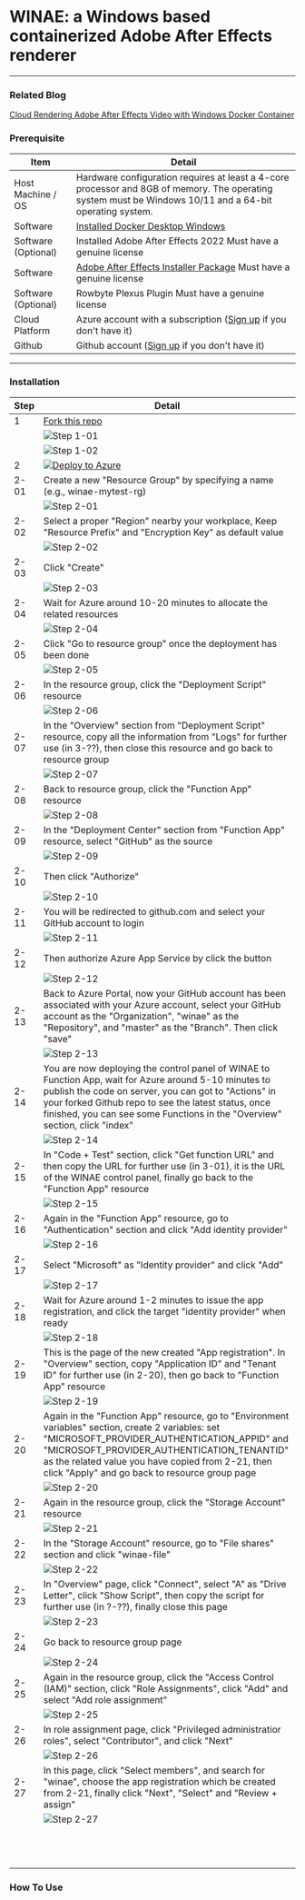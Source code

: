 # WINAE: a Windows based containerized Adobe After Effects renderer

---

### Related Blog

[Cloud Rendering Adobe After Effects Video with Windows Docker Container](https://mohohan.com/393)

### Prerequisite


| Item                | Detail                                                                                                                                                   |
| --------------------- | ---------------------------------------------------------------------------------------------------------------------------------------------------------- |
| Host Machine / OS   | Hardware configuration requires at least a 4-core processor and 8GB of memory. The operating system must be Windows 10/11 and a 64-bit operating system. |
| Software            | [Installed Docker Desktop Windows](https://docs.docker.com/desktop/install/windows-install/)                                                             |
| Software (Optional) | Installed Adobe After Effects 2022 Must have a genuine license                                                                                           |
| Software            | [Adobe After Effects Installer Package](https://adminconsole.adobe.com) Must have a genuine license                                                      |
| Software (Optional) | Rowbyte Plexus Plugin Must have a genuine license                                                                                                        |
| Cloud Platform      | Azure account with a subscription ([Sign up](https://signup.azure.com/signup) if you don't have it)                                                      |
| Github              | Github account ([Sign up](https://github.com/signup) if you don't have it)                                                                               |

---

### Installation


| Step | Detail                                                                                                                                                                                                                                                                                                |
| ------ | ------------------------------------------------------------------------------------------------------------------------------------------------------------------------------------------------------------------------------------------------------------------------------------------------------- |
| 1    | [Fork this repo](https://github.com/theringe/winae/fork)                                                                                                                                                                                                                                              |
|      | ![Step 1-01](docs/images/1-01.png "Step 1-01")                                                                                                                                                                                                                                                        |
|      | ![Step 1-02](docs/images/1-02.png "Step 1-02")                                                                                                                                                                                                                                                        |
| 2    | [![Deploy to Azure](https://aka.ms/deploytoazurebutton)](https://portal.azure.com/#create/Microsoft.Template/uri/https%3A%2F%2Fraw.githubusercontent.com%2Ftheringe%2Fwinae%2Fmaster%2Fwinae.json)                                                                                                    |
| 2-01 | Create a new "Resource Group" by specifying a name (e.g., winae-mytest-rg)                                                                                                                                                                                                                            |
|      | ![Step 2-01](docs/images/2-01.png "Step 2-01")                                                                                                                                                                                                                                                        |
| 2-02 | Select a proper "Region" nearby your workplace, Keep "Resource Prefix" and "Encryption Key" as default value                                                                                                                                                                                          |
|      | ![Step 2-02](docs/images/2-02.png "Step 2-02")                                                                                                                                                                                                                                                        |
| 2-03 | Click "Create"                                                                                                                                                                                                                                                                                        |
|      | ![Step 2-03](docs/images/2-03.png "Step 2-03")                                                                                                                                                                                                                                                        |
| 2-04 | Wait for Azure around 10-20 minutes to allocate the related resources                                                                                                                                                                                                                                 |
|      | ![Step 2-04](docs/images/2-04.png "Step 2-04")                                                                                                                                                                                                                                                        |
| 2-05 | Click "Go to resource group" once the deployment has been done                                                                                                                                                                                                                                        |
|      | ![Step 2-05](docs/images/2-05.png "Step 2-05")                                                                                                                                                                                                                                                        |
| 2-06 | In the resource group, click the "Deployment Script" resource                                                                                                                                                                                                                                         |
|      | ![Step 2-06](docs/images/2-06.png "Step 2-06")                                                                                                                                                                                                                                                        |
| 2-07 | In the "Overview" section from "Deployment Script" resource, copy all the information from "Logs" for further use (in 3-??), then close this resource and go back to resource group                                                                                                                   |
|      | ![Step 2-07](docs/images/2-07.png "Step 2-07")                                                                                                                                                                                                                                                        |
| 2-08 | Back to resource group, click the "Function App" resource                                                                                                                                                                                                                                             |
|      | ![Step 2-08](docs/images/2-08.png "Step 2-08")                                                                                                                                                                                                                                                        |
| 2-09 | In the "Deployment Center" section from "Function App" resource, select "GitHub" as the source                                                                                                                                                                                                        |
|      | ![Step 2-09](docs/images/2-09.png "Step 2-09")                                                                                                                                                                                                                                                        |
| 2-10 | Then click "Authorize"                                                                                                                                                                                                                                                                                |
|      | ![Step 2-10](docs/images/2-10.png "Step 2-10")                                                                                                                                                                                                                                                        |
| 2-11 | You will be redirected to github.com and select your GitHub account to login                                                                                                                                                                                                                          |
|      | ![Step 2-11](docs/images/2-11.png "Step 2-11")                                                                                                                                                                                                                                                        |
| 2-12 | Then authorize Azure App Service by click the button                                                                                                                                                                                                                                                  |
|      | ![Step 2-12](docs/images/2-12.png "Step 2-12")                                                                                                                                                                                                                                                        |
| 2-13 | Back to Azure Portal, now your GitHub account has been associated with your Azure account, select your GitHub account as the "Organization", "winae" as the "Repository", and "master" as the "Branch". Then click "save"                                                                             |
|      | ![Step 2-13](docs/images/2-13.png "Step 2-13")                                                                                                                                                                                                                                                        |
| 2-14 | You are now deploying the control panel of WINAE to Function App, wait for Azure around 5-10 minutes to publish the code on server, you can got to "Actions" in your forked Github repo to see the latest status, once finished, you can see some Functions in the "Overview" section, click "index"  |
|      | ![Step 2-14](docs/images/2-14.png "Step 2-14")                                                                                                                                                                                                                                                        |
| 2-15 | In "Code + Test" section, click "Get function URL" and then copy the URL for further use (in 3-01), it is the URL of the WINAE control panel, finally go back to the "Function App" resource                                                                                                          |
|      | ![Step 2-15](docs/images/2-15.png "Step 2-15")                                                                                                                                                                                                                                                        |
| 2-16 | Again in the "Function App" resource, go to "Authentication" section and click "Add identity provider"                                                                                                                                                                                                |
|      | ![Step 2-16](docs/images/2-16.png "Step 2-16")                                                                                                                                                                                                                                                        |
| 2-17 | Select "Microsoft" as "Identity provider" and click "Add"                                                                                                                                                                                                                                             |
|      | ![Step 2-17](docs/images/2-17.png "Step 2-17")                                                                                                                                                                                                                                                        |
| 2-18 | Wait for Azure around 1-2 minutes to issue the app registration, and click the target "identity provider" when ready                                                                                                                                                                                  |
|      | ![Step 2-18](docs/images/2-18.png "Step 2-18")                                                                                                                                                                                                                                                        |
| 2-19 | This is the page of the new created "App registration". In "Overview" section, copy "Application ID" and "Tenant ID" for further use (in 2-20), then go back to "Function App" resource                                                                                                               |
|      | ![Step 2-19](docs/images/2-19.png "Step 2-19")                                                                                                                                                                                                                                                        |
| 2-20 | Again in the "Function App" resource, go to "Environment variables" section, create 2 variables: set "MICROSOFT_PROVIDER_AUTHENTICATION_APPID" and "MICROSOFT_PROVIDER_AUTHENTICATION_TENANTID" as the related value you have copied from 2-21, then click "Apply" and go back to resource group page |
|      | ![Step 2-20](docs/images/2-20.png "Step 2-20")                                                                                                                                                                                                                                                        |
| 2-21 | Again in the resource group, click the "Storage Account" resource                                                                                                                                                                                                                                     |
|      | ![Step 2-21](docs/images/2-21.png "Step 2-21")                                                                                                                                                                                                                                                        |
| 2-22 | In the "Storage Account" resource, go to "File shares" section and click "winae-file"                                                                                                                                                                                                                 |
|      | ![Step 2-22](docs/images/2-22.png "Step 2-22")                                                                                                                                                                                                                                                        |
| 2-23 | In "Overview" page, click "Connect", select "A" as "Drive Letter", click "Show Script", then copy the script for further use (in ?-??), finally close this page                                                                                                                                       |
|      | ![Step 2-23](docs/images/2-23.png "Step 2-23")                                                                                                                                                                                                                                                        |
| 2-24 | Go back to resource group page                                                                                                                                                                                                                                                                        |
|      | ![Step 2-24](docs/images/2-24.png "Step 2-24")                                                                                                                                                                                                                                                        |
| 2-25 | Again in the resource group, click the "Access Control (IAM)" section, click "Role Assignments", click "Add" and select "Add role assignment"                                                                                                                                                         |
|      | ![Step 2-25](docs/images/2-25.png "Step 2-25")                                                                                                                                                                                                                                                        |
| 2-26 | In role assignment page, click "Privileged administratior roles", select "Contributor", and click "Next"                                                                                                                                                                                              |
|      | ![Step 2-26](docs/images/2-26.png "Step 2-26")                                                                                                                                                                                                                                                        |
| 2-27 | In this page, click "Select members", and search for "winae", choose the app registration which be created from 2-21, finally click "Next", "Select" and "Review + assign"                                                                                                                            |
|      | ![Step 2-27](docs/images/2-27.png "Step 2-27")                                                                                                                                                                                                                                                        |
|      |                                                                                                                                                                                                                                                                                                       |
|      |                                                                                                                                                                                                                                                                                                       |
|      |                                                                                                                                                                                                                                                                                                       |
|      |                                                                                                                                                                                                                                                                                                       |
|      |                                                                                                                                                                                                                                                                                                       |
|      |                                                                                                                                                                                                                                                                                                       |
|      |                                                                                                                                                                                                                                                                                                       |
|      |                                                                                                                                                                                                                                                                                                       |
|      |                                                                                                                                                                                                                                                                                                       |
|      |                                                                                                                                                                                                                                                                                                       |
|      |                                                                                                                                                                                                                                                                                                       |
|      |                                                                                                                                                                                                                                                                                                       |

### How To Use
